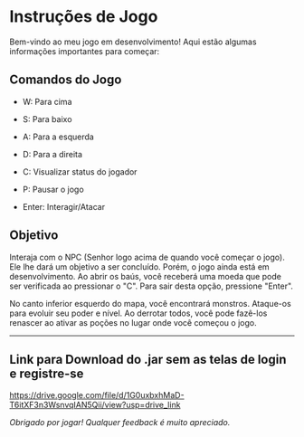 # Instruções de Jogo

Bem-vindo ao meu jogo em desenvolvimento! Aqui estão algumas informações importantes para começar:

## Comandos do Jogo

- W: Para cima
- S: Para baixo
- A: Para a esquerda
- D: Para a direita

- C: Visualizar status do jogador
- P: Pausar o jogo
- Enter: Interagir/Atacar

## Objetivo

Interaja com o NPC (Senhor logo acima de quando você começar o jogo). Ele lhe dará um objetivo a ser concluído. Porém, o jogo ainda está em desenvolvimento. Ao abrir os baús, você receberá uma moeda que pode ser verificada ao pressionar o "C". Para sair desta opção, pressione "Enter".

No canto inferior esquerdo do mapa, você encontrará monstros. Ataque-os para evoluir seu poder e nível. Ao derrotar todos, você pode fazê-los renascer ao ativar as poções no lugar onde você começou o jogo.

---
## Link para Download do .jar sem as telas de login e registre-se
https://drive.google.com/file/d/1G0uxbxhMaD-T6itXF3n3WsnvqIAN5Qii/view?usp=drive_link


*Obrigado por jogar! Qualquer feedback é muito apreciado.*
